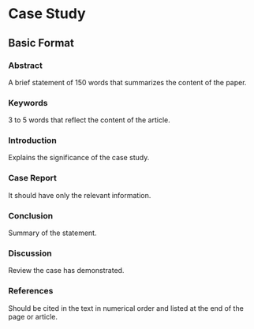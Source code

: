 # Case Study
## Basic Format

### Abstract
A brief statement of 150 words that summarizes the content of the paper.

### Keywords
3 to 5 words that reflect the content of the article.

### Introduction
Explains the significance of the case study.

### Case Report
It should have only the relevant information.

### Conclusion
Summary of the statement.

### Discussion
Review the case has demonstrated.

### References
Should be cited in the text in numerical order and listed at the end of the page or article.
